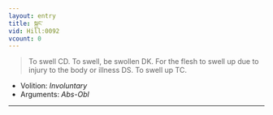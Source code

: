 ```yaml
---
layout: entry
title: སྐྲང་
vid: Hill:0092
vcount: 0
---
```

> To swell CD\. To swell, be swollen DK\. For the flesh to swell up due to injury to the body or illness DS\. To swell up TC\.

* Volition: _Involuntary_
* Arguments: _Abs-Obl_

---

